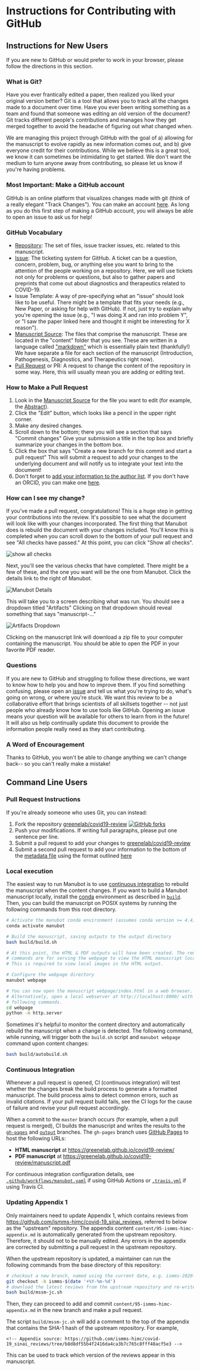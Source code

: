 # Instructions for Contributing with GitHub

## Instructions for New Users

If you are new to GitHub or would prefer to work in your browser, please follow the directions in this section.

### What is Git?

Have you ever frantically edited a paper, then realized you liked your original version better?
Git is a tool that allows you to track all the changes made to a document over time.
Have you ever been writing something as a team and found that someone was editing an old version of the document?
Git tracks different people's contributions and manages how they get merged together to avoid the headache of figuring out what changed when.

We are managing this project through GitHub with the goal of a) allowing for the manuscript to evolve rapidly as new information comes out, and b) give everyone credit for their contributions.
While we believe this is a great tool, we know it can sometimes be intimidating to get started.
We don't want the medium to turn anyone away from contributing, so please let us know if you're having problems.

### Most Important: Make a GitHub account

GitHub is an online platform that visualizes changes made with git (think of a really elegant "Track Changes").
You can make an account [here](https://github.com/).
As long as you do this first step of making a GitHub account, you will always be able to open an issue to ask us for help!

### GitHub Vocabulary

- [Repository](http://github.com/greenelab/covid19-review):
The set of files, issue tracker issues, etc. related to this manuscript.
- [Issue](https://github.com/greenelab/covid19-review/issues):
The ticketing system for GitHub.
A ticket can be a question, concern, problem, bug, or anything else you want to bring to the attention of the people working on a repository.
Here, we will use tickets not only for problems or questions, but also to gather papers and preprints that come out about diagnostics and therapeutics related to COVID-19.
- Issue Template:
A way of pre-specifying what an "issue" should look like to be useful.
There might be a template that fits your needs (e.g., New Paper, or asking for help with GitHub).
If not, just try to explain why you're opening the issue (e.g., "I was doing X and ran into problem Y", or "I saw the paper linked here and thought it might be interesting for X reason").
- [Manuscript Source](content):
The files that comprise the manuscript.
These are located in the "content" folder that you see.
These are written in a language called ["markdown"](https://github.com/adam-p/markdown-here/wiki/Markdown-Cheatsheet#lists) which is essentially plain text (thankfully!)
We have separate a file for each section of the manuscript (Introduction, Pathogenesis, Diagnostics, and Therapeutics right now).
- [Pull Request](https://github.com/greenelab/covid19-review/pulls) or PR:
A request to change the content of the repository in some way.
Here, this will usually mean you are adding or editing text.

### How to Make a Pull Request

1. Look in the [Manuscript Source](content) for the file you want to edit (for example, the [Abstract](content/01.abstract.md)).
2. Click the "Edit" button, which looks like a pencil in the upper right corner.
3. Make any desired changes.
4. Scroll down to the bottom; there you will see a section that says "Commit changes"
Give your submission a title in the top box and briefly summarize your changes in the bottom box.
5. Click the box that says "Create a new branch for this commit and start a pull request"
This will submit a request to add your changes to the underlying document and will notify us to integrate your text into the document!
6. Don't forget to [add your information to the author list](CONTRIBUTING.md).
If you don't have an ORCID, you can make one [here](https://orcid.org/).

### How can I see my change?

If you've made a pull request, congratulations!
This is a huge step in getting your contributions into the review.
It's possible to see what the document will look like with your changes incorporated.
The first thing that Manubot does is rebuild the document with your changes included.
You'll know this is completed when you can scroll down to the bottom of your pull request and see "All checks have passed."
At this point, you can click "Show all checks".


![show all checks](https://user-images.githubusercontent.com/542643/77359590-2ed13680-6d22-11ea-9cd5-26df2549e546.png "Show all checks link")


Next, you'll see the various checks that have completed.
There might be a few of these, and the one you want will be the one from Manubot.
Click the details link to the right of Manubot.


![Manubot Details](https://user-images.githubusercontent.com/542643/77359602-35f84480-6d22-11ea-84b3-2b3cf869d43c.png "Manubot details link")


This will take you to a screen describing what was run.
You should see a dropdown titled "Artifacts"
Clicking on that dropdown should reveal something that says "manuscript-..."


![Artifacts Dropdown](https://user-images.githubusercontent.com/542643/77359613-3abcf880-6d22-11ea-96c2-3ccdbd9b0836.png "Artifacts Dropdown")


Clicking on the manuscript link will download a zip file to your computer containing the manuscript.
You should be able to open the PDF in your favorite PDF reader.


### Questions

If you are new to GitHub and struggling to follow these directions, we want to know how to help you and how to improve them.
If you find something confusing, please open an [issue](https://github.com/greenelab/covid19-review/issues) and tell us what you're trying to do, what's going on wrong, or where you're stuck.
We want this review to be a collaborative effort that brings scientists of all skillsets together -- not just people who already know how to use tools like GitHub.
Opening an issue means your question will be available for others to learn from in the future!
It will also us help continually update this document to provide the information people really need as they start contributing.

### A Word of Encouragement

Thanks to GitHub, you won't be able to change anything we can't change back-- so you can't really make a mistake!

## Command Line Users

### Pull Request Instructions

If you're already someone who uses Git, you can instead:
1. Fork the repository [greenelab/covid19-review](https://github.com/greenelab/covid19-review)
[![GitHub forks](https://img.shields.io/github/forks/greenelab/covid19-review?label=Fork&style=social)](https://github.com/greenelab/covid19-review/fork)
2. Push your modifications.
If writing full paragraphs, please put one sentence per line.
3. Submit a pull request to add your changes to [greenelab/covid19-review](https://github.com/greenelab/covid19-review)
4. Submit a second pull request to add your information to the bottom of the [metadata file](content/metadata.yaml) using the format outlined [here](content/metadata.yaml)

### Local execution

The easiest way to run Manubot is to use [continuous integration](#continuous-integration) to rebuild the manuscript when the content changes.
If you want to build a Manubot manuscript locally, install the [conda](https://conda.io) environment as described in [`build`](build).
Then, you can build the manuscript on POSIX systems by running the following commands from this root directory.

```sh
# Activate the manubot conda environment (assumes conda version >= 4.4)
conda activate manubot

# Build the manuscript, saving outputs to the output directory
bash build/build.sh

# At this point, the HTML & PDF outputs will have been created. The remaining
# commands are for serving the webpage to view the HTML manuscript locally.
# This is required to view local images in the HTML output.

# Configure the webpage directory
manubot webpage

# You can now open the manuscript webpage/index.html in a web browser.
# Alternatively, open a local webserver at http://localhost:8000/ with the
# following commands.
cd webpage
python -m http.server
```

Sometimes it's helpful to monitor the content directory and automatically rebuild the manuscript when a change is detected.
The following command, while running, will trigger both the `build.sh` script and `manubot webpage` command upon content changes:

```sh
bash build/autobuild.sh
```

### Continuous Integration

Whenever a pull request is opened, CI (continuous integration) will test whether the changes break the build process to generate a formatted manuscript.
The build process aims to detect common errors, such as invalid citations.
If your pull request build fails, see the CI logs for the cause of failure and revise your pull request accordingly.

When a commit to the `master` branch occurs (for example, when a pull request is merged), CI builds the manuscript and writes the results to the [`gh-pages`](https://github.com/manubot/rootstock/tree/gh-pages) and [`output`](https://github.com/manubot/rootstock/tree/output) branches.
The `gh-pages` branch uses [GitHub Pages](https://pages.github.com/) to host the following URLs:

+ **HTML manuscript** at https://greenelab.github.io/covid19-review/
+ **PDF manuscript** at https://greenelab.github.io/covid19-review/manuscript.pdf

For continuous integration configuration details, see [`.github/workflows/manubot.yaml`](.github/workflows/manubot.yaml) if using GitHub Actions or [`.travis.yml`](.travis.yml) if using Travis CI.

### Updating Appendix 1

Only maintainers need to update Appendix 1, which contains reviews from <https://github.com/ismms-himc/covid-19_sinai_reviews>, referred to below as the "upstream" repository.
The appendix content `content/95-ismms-himc-appendix.md` is automatically generated from the upstream repository.
Therefore, it should not to be manually edited.
Any errors in the appendix are corrected by submitting a pull request in the upstream repository.

When the upstream repository is updated, a maintainer can run the following commands from the base directory of this repository:
```sh
# checkout a new branch, named using the current date, e.g. ismms-2020-04-09
git checkout -b ismms-$(date '+%Y-%m-%d')
# download the latest reviews from the upstream repository and re-write content/95-ismms-himc-appendix.md
bash build/mssm-jc.sh
```
Then, they can proceed to add and commit `content/95-ismms-himc-appendix.md` in the new branch and make a pull request.

The script `build/mssm-jc.sh` will add a comment to the top of the appendix that contains the SHA-1 hash of the upstream repository.
For example,
```
<!-- Appendix source: https://github.com/ismms-himc/covid-19_sinai_reviews/tree/b8d8df55b4f2416da4ca3b7c765c8fff48acf5e3 -->
```
This can be used to track which version of the reviews appear in this manuscript.
